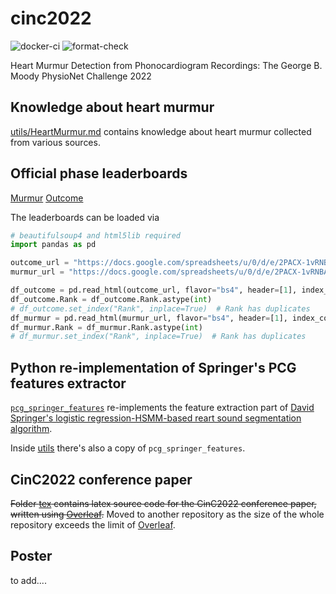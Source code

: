 # cinc2022

![docker-ci](https://github.com/wenh06/cinc2022/actions/workflows/docker-image.yml/badge.svg?branch=docker-ci)
![format-check](https://github.com/wenh06/cinc2022/actions/workflows/check-formatting.yml/badge.svg)

Heart Murmur Detection from Phonocardiogram Recordings: The George B. Moody PhysioNet Challenge 2022

## Knowledge about heart murmur
[utils/HeartMurmur.md](/utils/HeartMurmur.md) contains knowledge about heart murmur collected from various sources.

## Official phase leaderboards
[Murmur](https://docs.google.com/spreadsheets/u/0/d/e/2PACX-1vRNBATogMRsfio3938bU4r6fcAad85jNzTbSRtRhQ74xHw9shuYoP4uxkK6uKV1zw8CKjPC3AMm33qn/pubhtml/sheet?headers=false&gid=0)
[Outcome](https://docs.google.com/spreadsheets/u/0/d/e/2PACX-1vRNBATogMRsfio3938bU4r6fcAad85jNzTbSRtRhQ74xHw9shuYoP4uxkK6uKV1zw8CKjPC3AMm33qn/pubhtml/sheet?headers=false&gid=1883863848)

The leaderboards can be loaded via
```python
# beautifulsoup4 and html5lib required
import pandas as pd

outcome_url = "https://docs.google.com/spreadsheets/u/0/d/e/2PACX-1vRNBATogMRsfio3938bU4r6fcAad85jNzTbSRtRhQ74xHw9shuYoP4uxkK6uKV1zw8CKjPC3AMm33qn/pubhtml/sheet?headers=false&gid=1883863848"
murmur_url = "https://docs.google.com/spreadsheets/u/0/d/e/2PACX-1vRNBATogMRsfio3938bU4r6fcAad85jNzTbSRtRhQ74xHw9shuYoP4uxkK6uKV1zw8CKjPC3AMm33qn/pubhtml/sheet?headers=false&gid=0"

df_outcome = pd.read_html(outcome_url, flavor="bs4", header=[1], index_col=[0])[0].reset_index(drop=True).dropna()
df_outcome.Rank = df_outcome.Rank.astype(int)
# df_outcome.set_index("Rank", inplace=True)  # Rank has duplicates
df_murmur = pd.read_html(murmur_url, flavor="bs4", header=[1], index_col=[0])[0].reset_index(drop=True).dropna()
df_murmur.Rank = df_murmur.Rank.astype(int)
# df_murmur.set_index("Rank", inplace=True)  # Rank has duplicates
```

## Python re-implementation of Springer's PCG features extractor
[`pcg_springer_features`](https://github.com/DeepPSP/pcg_springer_features) re-implements the feature extraction part of [David Springer's logistic regression-HSMM-based reart sound segmentation algorithm](https://physionet.org/content/hss/1.0/).

Inside [utils](/utils) there's also a copy of `pcg_springer_features`.

## CinC2022 conference paper
~~Folder [tex](/tex) contains latex source code for the CinC2022 conference paper, written using [Overleaf](https://www.overleaf.com/).~~ Moved to another repository as the size of the whole repository exceeds the limit of [Overleaf](https://www.overleaf.com/).

## Poster
to add....
